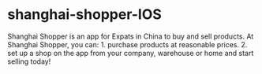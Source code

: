 # shanghai-shopper-IOS
Shanghai Shopper is an app for Expats in China to buy and sell products. At Shanghai Shopper, you can: 1. purchase products at reasonable prices.  2. set up a shop on the app from your company, warehouse or home and start selling today!
